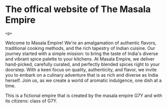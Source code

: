 <!DOCTYPE html>
<html lang="en">
<head>
    <meta charset="UTF-8">
    <title>Masala Empire Project</title>
    <link type="text/css" rel="stylesheet" href="css/style.css"/>
    <script type="text/javascript" src="js/script.js"></script>
</head>
<body>
    <h1>The offical website of The Masala Empire</h1>

    <p>
Welcome to Masala Empire! We're an amalgamation of authentic flavors, traditional cooking methods, and the rich tapestry of Indian cuisine. Our journey started with a simple mission: to bring the taste of India's diverse and vibrant spice palette to your kitchens. At Masala Empire, we deliver hand-picked, carefully curated, and perfectly blended spices right to your doorstep. With a keen focus on quality, authenticity, and flavor, we invite you to embark on a culinary adventure that is as rich and diverse as India herself. Join us, as we create a world of aromatic indulgence, one dish at a time.</p>

<p>This is a fictional empire that is created by the masala empire G7Y and with its citizens: class of G7Y.</p>
</body>
</html>

